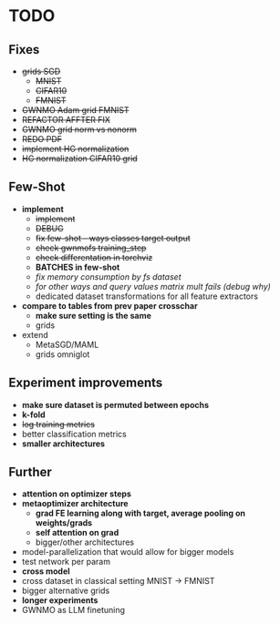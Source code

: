 # TODO

## Fixes
- ~~grids SGD~~
    - ~~MNIST~~
    - ~~CIFAR10~~
    - ~~FMNIST~~
- ~~GWNMO Adam grid FMNIST~~
- ~~REFACTOR AFFTER FIX~~
- ~~GWNMO grid norm vs nonorm~~
- ~~REDO PDF~~
- ~~implement HG normalization~~
- ~~HG normalization CIFAR10 grid~~

## Few-Shot
- **implement**
    - ~~implement~~
    - ~~DEBUG~~
    - ~~fix few-shot - ways classes target output~~
    - ~~check gwnmofs training_step~~
    - ~~check differentation in torchviz~~
    - **BATCHES in few-shot**
    - *fix memory consumption by fs dataset*
    - *for other ways and query values matrix mult fails (debug why)*
    - dedicated dataset transformations for all feature extractors
- **compare to tables from prev paper crosschar**
    - **make sure setting is the same**
    - grids
- extend
    - MetaSGD/MAML
    - grids omniglot

## Experiment improvements
- **make sure dataset is permuted between epochs**
- **k-fold**
- ~~log training metrics~~
- better classification metrics
- **smaller architectures**

## Further
- **attention on optimizer steps**
- **metaoptimizer architecture**
    - **grad FE learning along with target, average pooling on weights/grads**
    - **self attention on grad**
    - bigger/other architectures
- model-parallelization that would allow for bigger models  
- test network per param
- **cross model**
- cross dataset in classical setting MNIST -> FMNIST
- bigger alternative grids
- **longer experiments**
- GWNMO as LLM finetuning